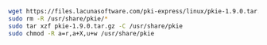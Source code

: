 ﻿```sh
wget https://files.lacunasoftware.com/pki-express/linux/pkie-1.9.0.tar.gz
sudo rm -R /usr/share/pkie/*
sudo tar xzf pkie-1.9.0.tar.gz -C /usr/share/pkie
sudo chmod -R a=r,a+X,u+w /usr/share/pkie
```
